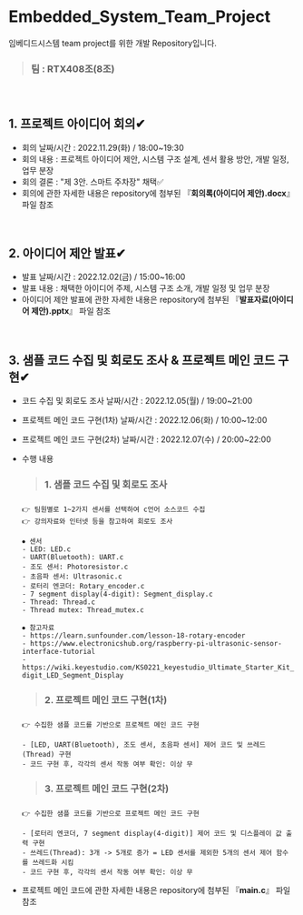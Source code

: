 # Embedded_System_Team_Project
임베디드시스템 team project를 위한 개발 Repository입니다.
> <h3>팀 : RTX408조(8조)<h3/>

</br>

## 1. 프로젝트 아이디어 회의✔
- 회의 날짜/시간 : 2022.11.29(화) / 18:00~19:30
- 회의 내용 : 프로젝트 아이디어 제안, 시스템 구조 설계, 센서 활용 방안, 개발 일정, 업무 분장
- 회의 결론 : "제 3안. 스마트 주차장" 채택✅
- 회의에 관한 자세한 내용은 repository에 첨부된 『<strong>회의록(아이디어 제안).docx</strong>』 파일 참조

</br>

## 2. 아이디어 제안 발표✔
- 발표 날짜/시간 : 2022.12.02(금) / 15:00~16:00
- 발표 내용 : 채택한 아이디어 주제, 시스템 구조 소개, 개발 일정 및 업무 분장
- 아이디어 제안 발표에 관한 자세한 내용은 repository에 첨부된 『<strong>발표자료(아이디어 제안).pptx</strong>』 파일 참조

</br>

## 3. 샘플 코드 수집 및 회로도 조사 & 프로젝트 메인 코드 구현✔
- 코드 수집 및 회로도 조사 날짜/시간 : 2022.12.05(월) / 19:00~21:00
- 프로젝트 메인 코드 구현(1차) 날짜/시간 : 2022.12.06(화) / 10:00~12:00
- 프로젝트 메인 코드 구현(2차) 날짜/시간 : 2022.12.07(수) / 20:00~22:00

- 수행 내용
  > <h3>1. 샘플 코드 수집 및 회로도 조사<h3/>
  ```
  👉 팀원별로 1~2가지 센서를 선택하여 c언어 소스코드 수집
  👉 강의자료와 인터넷 등을 참고하여 회로도 조사
  
  ⦁ 센서
  - LED: LED.c
  - UART(Bluetooth): UART.c
  - 조도 센서: Photoresistor.c
  - 초음파 센서: Ultrasonic.c
  - 로터리 엔코더: Rotary_encoder.c
  - 7 segment display(4-digit): Segment_display.c
  - Thread: Thread.c
  - Thread mutex: Thread_mutex.c
  
  ⦁ 참고자료
  - https://learn.sunfounder.com/lesson-18-rotary-encoder
  - https://www.electronicshub.org/raspberry-pi-ultrasonic-sensor-interface-tutorial
  - https://wiki.keyestudio.com/KS0221_keyestudio_Ultimate_Starter_Kit_for_Raspberry_Pi#Lesson_15:_4-digit_LED_Segment_Display
  ```
  
  > <h3>2. 프로젝트 메인 코드 구현(1차)<h3/>
  ```
  👉 수집한 샘플 코드를 기반으로 프로젝트 메인 코드 구현
  
  - [LED, UART(Bluetooth), 조도 센서, 초음파 센서] 제어 코드 및 쓰레드(Thread) 구현
  - 코드 구현 후, 각각의 센서 작동 여부 확인: 이상 무
  ```
  
  > <h3>3. 프로젝트 메인 코드 구현(2차)<h3/>
  ```
  👉 수집한 샘플 코드를 기반으로 프로젝트 메인 코드 구현
  
  - [로터리 엔코더, 7 segment display(4-digit)] 제어 코드 및 디스플레이 값 출력 구현
  - 쓰레드(Thread): 3개 -> 5개로 증가 = LED 센서를 제외한 5개의 센서 제어 함수를 쓰레드화 시킴
  - 코드 구현 후, 각각의 센서 작동 여부 확인: 이상 무
  ```
  
- 프로젝트 메인 코드에 관한 자세한 내용은 repository에 첨부된 『<strong>main.c</strong>』 파일 참조

